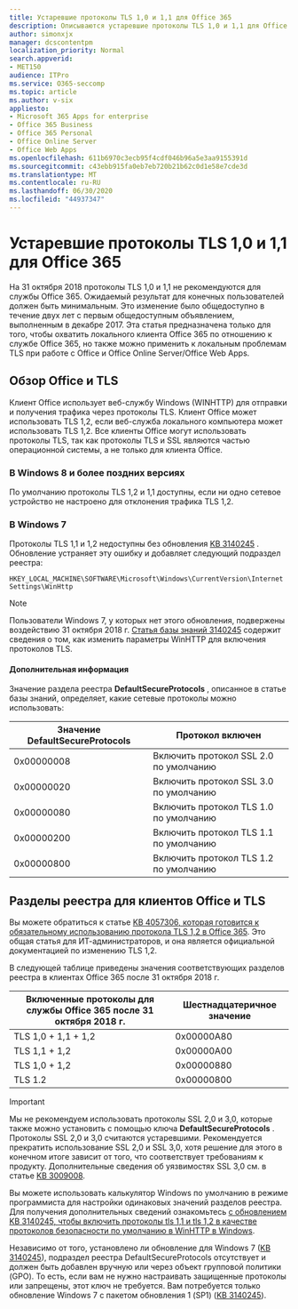 ```yaml
---
title: Устаревшие протоколы TLS 1,0 и 1,1 для Office 365
description: Описываются устаревшие протоколы TLS 1,0 и 1,1 для Office 365.
author: simonxjx
manager: dcscontentpm
localization_priority: Normal
search.appverid:
- MET150
audience: ITPro
ms.service: O365-seccomp
ms.topic: article
ms.author: v-six
appliesto:
- Microsoft 365 Apps for enterprise
- Office 365 Business
- Office 365 Personal
- Office Online Server
- Office Web Apps
ms.openlocfilehash: 611b6970c3ecb95f4cdf046b96a5e3aa9155391d
ms.sourcegitcommit: c43ebb915fa0eb7eb720b21b62c0d1e58e7cde3d
ms.translationtype: MT
ms.contentlocale: ru-RU
ms.lasthandoff: 06/30/2020
ms.locfileid: "44937347"
---
```

# <a name="tls-10-and-11-deprecation-for-office-365"></a>Устаревшие протоколы TLS 1,0 и 1,1 для Office 365

На 31 октября 2018 протоколы TLS 1,0 и 1,1 не рекомендуются для службы Office 365. Ожидаемый результат для конечных пользователей должен быть минимальным. Это изменение было общедоступно в течение двух лет с первым общедоступным объявлением, выполненным в декабре 2017. Эта статья предназначена только для того, чтобы охватить локального клиента Office 365 по отношению к службе Office 365, но также можно применить к локальным проблемам TLS при работе с Office и Office Online Server/Office Web Apps.

## <a name="office-and-tls-overview"></a>Обзор Office и TLS

Клиент Office использует веб-службу Windows (WINHTTP) для отправки и получения трафика через протоколы TLS. Клиент Office может использовать TLS 1,2, если веб-служба локального компьютера может использовать TLS 1,2. Все клиенты Office могут использовать протоколы TLS, так как протоколы TLS и SSL являются частью операционной системы, а не только для клиента Office.

### <a name="on-windows-8-and-later-versions"></a>В Windows 8 и более поздних версиях

По умолчанию протоколы TLS 1,2 и 1,1 доступны, если ни одно сетевое устройство не настроено для отклонения трафика TLS 1,2.

### <a name="on-windows-7"></a>В Windows 7

Протоколы TLS 1,1 и 1,2 недоступны без обновления [KB 3140245](https://support.microsoft.com/help/3140245) . Обновление устраняет эту ошибку и добавляет следующий подраздел реестра:

```console
HKEY_LOCAL_MACHINE\SOFTWARE\Microsoft\Windows\CurrentVersion\Internet Settings\WinHttp
```

> [!NOTE]
> Пользователи Windows 7, у которых нет этого обновления, подвержены воздействию 31 октября 2018 г. [Статья базы знаний 3140245](https://support.microsoft.com/help/3140245) содержит сведения о том, как изменить параметры WinHTTP для включения протоколов TLS.

#### <a name="more-information"></a>Дополнительная информация

Значение раздела реестра **DefaultSecureProtocols** , описанное в статье базы знаний, определяет, какие сетевые протоколы можно использовать:

|Значение DefaultSecureProtocols|Протокол включен|
|-|-|
|0x00000008|Включить протокол SSL 2.0 по умолчанию|
|0x00000020|Включить протокол SSL 3.0 по умолчанию|
|0x00000080|Включить протокол TLS 1.0 по умолчанию|
|0x00000200|Включить протокол TLS 1.1 по умолчанию|
|0x00000800|Включить протокол TLS 1.2 по умолчанию|

## <a name="office-clients-and-tls-registry-keys"></a>Разделы реестра для клиентов Office и TLS

Вы можете обратиться к статье [KB 4057306, которая готовится к обязательному использованию протокола TLS 1,2 в Office 365](https://support.microsoft.com/help/4057306). Это общая статья для ИТ-администраторов, и она является официальной документацией по изменению TLS 1,2.

В следующей таблице приведены значения соответствующих разделов реестра в клиентах Office 365 после 31 октября 2018 г.

|Включенные протоколы для службы Office 365 после 31 октября 2018 г.|Шестнадцатеричное значение|
|-|-|
|TLS 1,0 + 1,1 + 1,2|0x00000A80|
|TLS 1,1 + 1,2|0x00000A00|
|TLS 1,0 + 1,2|0x00000880|
|TLS 1.2|0x00000800|

> [!IMPORTANT]
> Мы не рекомендуем использовать протоколы SSL 2,0 и 3,0, которые также можно установить с помощью ключа **DefaultSecureProtocols** . Протоколы SSL 2,0 и 3,0 считаются устаревшими. Рекомендуется прекратить использование SSL 2,0 и SSL 3,0, хотя решение для этого в конечном итоге зависит от того, что соответствует требованиям к продукту. Дополнительные сведения об уязвимостях SSL 3,0 см. в статье [KB 3009008](https://support.microsoft.com/help/3009008).

Вы можете использовать калькулятор Windows по умолчанию в режиме программиста для настройки одинаковых значений разделов реестра. Для получения дополнительных сведений ознакомьтесь [с обновлением KB 3140245, чтобы включить протоколы tls 1,1 и tls 1,2 в качестве протоколов безопасности по умолчанию в WinHTTP в Windows](https://support.microsoft.com/help/3140245).

Независимо от того, установлено ли обновление для Windows 7 ([KB 3140245](https://support.microsoft.com/help/3140245)), подраздел реестра DefaultSecureProtocols отсутствует и должен быть добавлен вручную или через объект групповой политики (GPO). То есть, если вам не нужно настраивать защищенные протоколы или запрещены, этот ключ не требуется. Вам потребуется только обновление Windows 7 с пакетом обновления 1 (SP1) ([KB 3140245](https://support.microsoft.com/help/3140245)).
